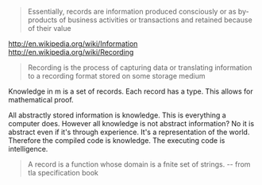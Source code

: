 
> Essentially, records are information produced consciously or as by-products of business activities or transactions and retained because of their value

http://en.wikipedia.org/wiki/Information
http://en.wikipedia.org/wiki/Recording

> Recording is the process of capturing data or translating information to a recording format stored on some storage medium

Knowledge in m is a set of records. Each record has a type. This allows for mathematical proof.

All abstractly stored information is knowledge. This is everything a computer does. However all knowledge is not abstract information? No it is abstract even if it's through experience. It's a representation of the world. Therefore the compiled code is knowledge. The executing code is intelligence.

> A record is a function whose domain is a fnite set of strings. -- from tla specification book
